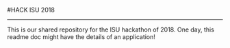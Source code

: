 #HACK ISU 2018
________________________

This is our shared repository for the ISU hackathon of 2018. One day, this readme doc might have the details of an application!